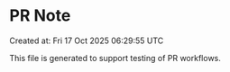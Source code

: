 # PR Note

Created at: Fri 17 Oct 2025 06:29:55 UTC

This file is generated to support testing of PR workflows.
